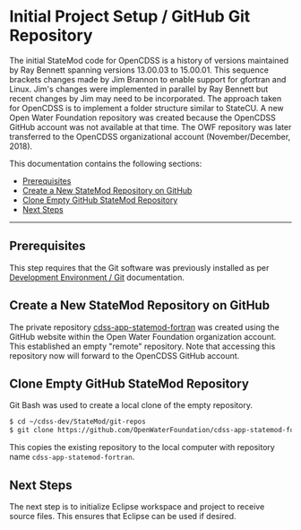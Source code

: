# Initial Project Setup / GitHub Git Repository #

The initial StateMod code for OpenCDSS is a history of versions maintained by Ray Bennett spanning versions
13.00.03 to 15.00.01.  This sequence brackets changes made by Jim Brannon to enable support for gfortran and Linux.
Jim's changes were implemented in parallel by Ray Bennett but recent changes by Jim may need to be incorporated.
The approach taken for OpenCDSS is to implement a folder structure similar to StateCU.
A new Open Water Foundation repository was created because the OpenCDSS GitHub account was not available at that time.
The OWF repository was later transferred to the OpenCDSS organizational account (November/December, 2018).

This documentation contains the following sections:

* [Prerequisites](#prerequisites)
* [Create a New StateMod Repository on GitHub](#create-a-new-statemod-repository-on-github)
* [Clone Empty GitHub StateMod Repository](#clone-empty-github-statemod-repository)
* [Next Steps](#next-steps)

---------------

## Prerequisites ##

This step requires that the Git software was previously installed as per [Development Environment / Git](../dev-env/git/) documentation.

## Create a New StateMod Repository on GitHub ##

The private repository [cdss-app-statemod-fortran](https://github.com/OpenWaterFoundation/cdss-app-statemod-fortran) was created using the
GitHub website within the Open Water Foundation organization account.  This established an empty "remote" repository.
Note that accessing this repository now will forward to the OpenCDSS GitHub account.

## Clone Empty GitHub StateMod Repository ##

Git Bash was used to create a local clone of the empty repository.

```sh
$ cd ~/cdss-dev/StateMod/git-repos
$ git clone https://github.com/OpenWaterFoundation/cdss-app-statemod-fortran.git

```

This copies the existing repository to the local computer with repository name `cdss-app-statemod-fortran`.

## Next Steps ##

The next step is to initialize Eclipse workspace and project to receive source files.
This ensures that Eclipse can be used if desired.

